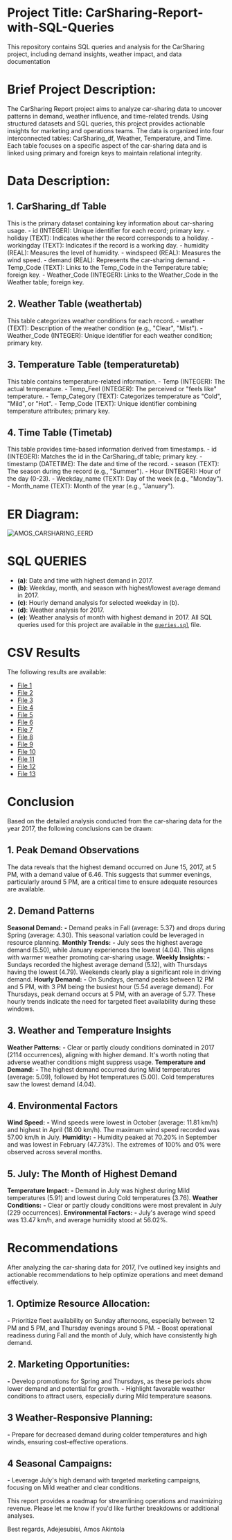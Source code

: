 # Project Title: CarSharing-Report-with-SQL-Queries
This repository contains SQL queries and analysis for the CarSharing project, including demand insights, weather impact, and data documentation
# Brief Project Description:
The CarSharing Report project aims to analyze car-sharing data to uncover patterns in demand, weather influence, and time-related trends. Using structured datasets and SQL queries, this project provides actionable insights for marketing and operations teams. The data is organized into four interconnected tables: CarSharing_df, Weather, Temperature, and Time. Each table focuses on a specific aspect of the car-sharing data and is linked using primary and foreign keys to maintain relational integrity.

# Data Description:
## 1. CarSharing_df Table
  This is the primary dataset containing key information about car-sharing usage.
    - id (INTEGER): Unique identifier for each record; primary key.
    - holiday (TEXT): Indicates whether the record corresponds to a holiday.
    - workingday (TEXT): Indicates if the record is a working day.
    - humidity (REAL): Measures the level of humidity.
    - windspeed (REAL): Measures the wind speed.
    - demand (REAL): Represents the car-sharing demand.
    - Temp_Code (TEXT): Links to the Temp_Code in the Temperature table; foreign key.
    - Weather_Code (INTEGER): Links to the Weather_Code in the Weather table; foreign key.

## 2. Weather Table (weathertab)
  This table categorizes weather conditions for each record.
    - weather (TEXT): Description of the weather condition (e.g., "Clear", "Mist").
    - Weather_Code (INTEGER): Unique identifier for each weather condition; primary key.

## 3. Temperature Table (temperaturetab)
  This table contains temperature-related information.
    - Temp (INTEGER): The actual temperature.
    - Temp_Feel (INTEGER): The perceived or "feels like" temperature.
    - Temp_Category (TEXT): Categorizes temperature as "Cold", "Mild", or "Hot".
    - Temp_Code (TEXT): Unique identifier combining temperature attributes; primary key.
## 4. Time Table (Timetab)
  This table provides time-based information derived from timestamps.
    - id (INTEGER): Matches the id in the CarSharing_df table; primary key.
    - timestamp (DATETIME): The date and time of the record.
    - season (TEXT): The season during the record (e.g., "Summer").
    - Hour (INTEGER): Hour of the day (0-23).
    - Weekday_name (TEXT): Day of the week (e.g., "Monday").
    - Month_name (TEXT): Month of the year (e.g., "January").
# ER Diagram:
![AMOS_CARSHARING_EERD](https://github.com/user-attachments/assets/746c5da4-34b2-4c85-bf8c-f8c3395ae143)
# SQL QUERIES
- **(a)**: Date and time with highest demand in 2017.
- **(b)**: Weekday, month, and season with highest/lowest average demand in 2017.
- **(c)**: Hourly demand analysis for selected weekday in (b).
- **(d)**: Weather analysis for 2017.
- **(e)**: Weather analysis of month with highest demand in 2017.
All SQL queries used for this project are available in the [`queries.sql`](queries.sql) file.

# CSV Results

The following results are available:

- [File 1](Avg_Demand_By_Tem-Category.csv)
- [File 2](Highest_Demand-Month_Stats.csv)
- [File 3](Highestday_HourlyAverageDemand.csv)
- [File 4](High-Low_Month_Demand.csv)
- [File 5](High-Low_Weekday_Avg_Demand.csv)
- [File 6](Lowestday_HourlyAverageDemand.csv)
- [File 7](MonHadTempC.csv)
- [File 8](MonHadWeathF.csv)
- [File 9](Monthly_Humidity_Stat.csv)
- [File 10](Monthly_windspeed_Stat.csv)
- [File 11](Most_Frequent_Weather.csv)
- [File 12](Seasonal_AvgDemand.csv)
- [File 13](HDR_DateT.csv)

# Conclusion
Based on the detailed analysis conducted from the car-sharing data for the year 2017, the following conclusions can be drawn:

## **1.** Peak Demand Observations
The data reveals that the highest demand occurred on June 15, 2017, at 5 PM, with a demand value of 6.46. This suggests that summer evenings, particularly around 5 PM, are a critical time to ensure adequate resources are available.

## **2.** Demand Patterns
**Seasonal Demand:**
  **-** Demand peaks in Fall (average: 5.37) and drops during Spring (average: 4.30). This seasonal variation could be leveraged in resource planning.
**Monthly Trends:**
  **-** July sees the highest average demand (5.50), while January experiences the lowest (4.04). This aligns with warmer weather promoting car-sharing usage.
**Weekly Insights:**
  **-** Sundays recorded the highest average demand (5.12), with Thursdays having the lowest (4.79). Weekends clearly play a significant role in driving demand.
**Hourly Demand:**
  **-** On Sundays, demand peaks between 12 PM and 5 PM, with 3 PM being the busiest hour (5.54 average demand). For Thursdays, peak demand occurs at 5 PM, with an average of 5.77. These hourly trends indicate the need for targeted fleet availability during these windows.

## **3.** Weather and Temperature Insights
**Weather Patterns:**
  **-** Clear or partly cloudy conditions dominated in 2017 (2114 occurrences), aligning with higher demand. It's worth noting that adverse weather conditions might suppress usage.
**Temperature and Demand:**
  **-** The highest demand occurred during Mild temperatures (average: 5.09), followed by Hot temperatures (5.00). Cold temperatures saw the lowest demand (4.04).

## **4.** Environmental Factors
**Wind Speed:**
  **-** Wind speeds were lowest in October (average: 11.81 km/h) and highest in April (18.00 km/h). The maximum wind speed recorded was 57.00 km/h in July.
**Humidity:**
  **-** Humidity peaked at 70.20% in September and was lowest in February (47.73%). The extremes of 100% and 0% were observed across several months.

## **5.** July: The Month of Highest Demand
**Temperature Impact:**
  **-** Demand in July was highest during Mild temperatures (5.91) and lowest during Cold temperatures (3.76).
**Weather Conditions:**
  **-** Clear or partly cloudy conditions were most prevalent in July (229 occurrences).
**Environmental Factors:**
**-** July's average wind speed was 13.47 km/h, and average humidity stood at 56.02%.

# Recommendations
After analyzing the car-sharing data for 2017, I’ve outlined key insights and actionable recommendations to help optimize operations and meet demand effectively.

## **1.** Optimize Resource Allocation:
  **-** Prioritize fleet availability on Sunday afternoons, especially between 12 PM and 5 PM, and Thursday evenings around 5 PM.
  **-** Boost operational readiness during Fall and the month of July, which have consistently high demand.
## **2.** Marketing Opportunities:
  **-** Develop promotions for Spring and Thursdays, as these periods show lower demand and potential for growth.
  **-** Highlight favorable weather conditions to attract users, especially during Mild temperature seasons.
## **3**  Weather-Responsive Planning:
  **-** Prepare for decreased demand during colder temperatures and high winds, ensuring cost-effective operations.
## **4** Seasonal Campaigns:
  **-** Leverage July's high demand with targeted marketing campaigns, focusing on Mild weather and clear conditions.


This report provides a roadmap for streamlining operations and maximizing revenue. Please let me know if you'd like further breakdowns or additional analyses.

Best regards,
Adejesubisi, Amos Akintola






